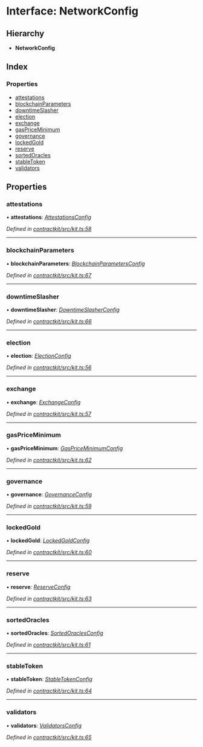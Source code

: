 # Interface: NetworkConfig

## Hierarchy

* **NetworkConfig**

## Index

### Properties

* [attestations](_kit_.networkconfig.md#attestations)
* [blockchainParameters](_kit_.networkconfig.md#blockchainparameters)
* [downtimeSlasher](_kit_.networkconfig.md#downtimeslasher)
* [election](_kit_.networkconfig.md#election)
* [exchange](_kit_.networkconfig.md#exchange)
* [gasPriceMinimum](_kit_.networkconfig.md#gaspriceminimum)
* [governance](_kit_.networkconfig.md#governance)
* [lockedGold](_kit_.networkconfig.md#lockedgold)
* [reserve](_kit_.networkconfig.md#reserve)
* [sortedOracles](_kit_.networkconfig.md#sortedoracles)
* [stableToken](_kit_.networkconfig.md#stabletoken)
* [validators](_kit_.networkconfig.md#validators)

## Properties

###  attestations

• **attestations**: *[AttestationsConfig](_wrappers_attestations_.attestationsconfig.md)*

*Defined in [contractkit/src/kit.ts:58](https://github.com/celo-org/celo-monorepo/blob/master/packages/sdk/contractkit/src/kit.ts#L58)*

___

###  blockchainParameters

• **blockchainParameters**: *[BlockchainParametersConfig](_wrappers_blockchainparameters_.blockchainparametersconfig.md)*

*Defined in [contractkit/src/kit.ts:67](https://github.com/celo-org/celo-monorepo/blob/master/packages/sdk/contractkit/src/kit.ts#L67)*

___

###  downtimeSlasher

• **downtimeSlasher**: *[DowntimeSlasherConfig](_wrappers_downtimeslasher_.downtimeslasherconfig.md)*

*Defined in [contractkit/src/kit.ts:66](https://github.com/celo-org/celo-monorepo/blob/master/packages/sdk/contractkit/src/kit.ts#L66)*

___

###  election

• **election**: *[ElectionConfig](_wrappers_election_.electionconfig.md)*

*Defined in [contractkit/src/kit.ts:56](https://github.com/celo-org/celo-monorepo/blob/master/packages/sdk/contractkit/src/kit.ts#L56)*

___

###  exchange

• **exchange**: *[ExchangeConfig](_wrappers_exchange_.exchangeconfig.md)*

*Defined in [contractkit/src/kit.ts:57](https://github.com/celo-org/celo-monorepo/blob/master/packages/sdk/contractkit/src/kit.ts#L57)*

___

###  gasPriceMinimum

• **gasPriceMinimum**: *[GasPriceMinimumConfig](_wrappers_gaspriceminimum_.gaspriceminimumconfig.md)*

*Defined in [contractkit/src/kit.ts:62](https://github.com/celo-org/celo-monorepo/blob/master/packages/sdk/contractkit/src/kit.ts#L62)*

___

###  governance

• **governance**: *[GovernanceConfig](_wrappers_governance_.governanceconfig.md)*

*Defined in [contractkit/src/kit.ts:59](https://github.com/celo-org/celo-monorepo/blob/master/packages/sdk/contractkit/src/kit.ts#L59)*

___

###  lockedGold

• **lockedGold**: *[LockedGoldConfig](_wrappers_lockedgold_.lockedgoldconfig.md)*

*Defined in [contractkit/src/kit.ts:60](https://github.com/celo-org/celo-monorepo/blob/master/packages/sdk/contractkit/src/kit.ts#L60)*

___

###  reserve

• **reserve**: *[ReserveConfig](_wrappers_reserve_.reserveconfig.md)*

*Defined in [contractkit/src/kit.ts:63](https://github.com/celo-org/celo-monorepo/blob/master/packages/sdk/contractkit/src/kit.ts#L63)*

___

###  sortedOracles

• **sortedOracles**: *[SortedOraclesConfig](_wrappers_sortedoracles_.sortedoraclesconfig.md)*

*Defined in [contractkit/src/kit.ts:61](https://github.com/celo-org/celo-monorepo/blob/master/packages/sdk/contractkit/src/kit.ts#L61)*

___

###  stableToken

• **stableToken**: *[StableTokenConfig](_wrappers_stabletokenwrapper_.stabletokenconfig.md)*

*Defined in [contractkit/src/kit.ts:64](https://github.com/celo-org/celo-monorepo/blob/master/packages/sdk/contractkit/src/kit.ts#L64)*

___

###  validators

• **validators**: *[ValidatorsConfig](_wrappers_validators_.validatorsconfig.md)*

*Defined in [contractkit/src/kit.ts:65](https://github.com/celo-org/celo-monorepo/blob/master/packages/sdk/contractkit/src/kit.ts#L65)*
